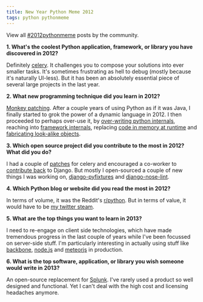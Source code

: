 ```yaml
---
title: New Year Python Meme 2012
tags: python pythonmeme
---
```


View all [#2012pythonmeme](https://twitter.com/search?q=%232012pythonmeme) posts by the community.

**1. What's the coolest Python application, framework, or library you have discovered in 2012?**

Definitely [celery](https://github.com/celery/celery). It challenges you to compose your solutions into ever smaller tasks. It's sometimes frustrating as hell to debug (mostly because it's naturally UI-less). But it has been an absolutely essential piece of several large projects in the last year.

**2. What new programming technique did you learn in 2012?**

[Monkey patching](http://stackoverflow.com/questions/5626193/what-is-monkey-patching). After a couple years of using Python as if it was Java, I finally started to grok the power of a dynamic language in 2012. I then proceeded to perhaps over-use it, by [over-writing python internals](https://github.com/chase-seibert/django-nose-lint/blob/master/noselint/__init__.py), reaching into [framework internals](http://chase-seibert.github.com/blog/2012/06/05/django-nosesqlite3-too-many-sql-variables-error.html), replacing [code in memory at runtime](http://chase-seibert.github.com/blog/2012/12/21/read-only-django-shell.html) and [fabricating look-alike objects](http://chase-seibert.github.com/blog/2012/07/27/faster-django-view-unit-tests-with-mocks.html).

**3. Which open source project did you contribute to the most in 2012? What did you do?**

I had a couple of [patches](https://github.com/celery/celery/issues/447) for celery and encouraged a co-worker to [contribute back](https://code.djangoproject.com/ticket/19385) to Django. But mostly I open-sourced a couple of new things I was working on, [django-pyfixtures](https://github.com/chase-seibert/django-pyfixtures) and [django-nose-lint](https://github.com/chase-seibert/django-nose-lint).

**4. Which Python blog or website did you read the most in 2012?**

In terms of volume, it was the Reddit's [r/python](http://www.reddit.com/r/Python/). But in terms of value, it would have to be [my twitter steam](https://twitter.com/chase_seibert/following).

**5. What are the top things you want to learn in 2013?**

I need to re-engage on client side technologies, which have made tremendous progress in the last couple of years while I've been focussed on server-side stuff. I'm particularly interesting in actually using stuff like [backbone](http://backbonejs.org/), [node.js](http://nodejs.org/) and [meteorjs](http://meteor.com/) in production.

**6. What is the top software, application, or library you wish someone would write in 2013?**

An open-source replacement for [Splunk](http://www.splunk.com/). I've rarely used a product so well designed and functional. Yet I can't deal with the high cost and licensing headaches anymore.
